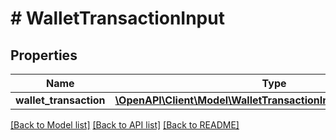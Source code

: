 # # WalletTransactionInput

## Properties

Name | Type | Description | Notes
------------ | ------------- | ------------- | -------------
**wallet_transaction** | [**\OpenAPI\Client\Model\WalletTransactionInputWalletTransaction**](WalletTransactionInputWalletTransaction.md) |  | [optional]

[[Back to Model list]](../../README.md#models) [[Back to API list]](../../README.md#endpoints) [[Back to README]](../../README.md)
